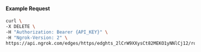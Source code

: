 <!-- Code generated for API Clients. DO NOT EDIT. -->

#### Example Request

```bash
curl \
-X DELETE \
-H "Authorization: Bearer {API_KEY}" \
-H "Ngrok-Version: 2" \
https://api.ngrok.com/edges/https/edghts_2lCrW9XXysCt82MEKO1yNNlCj12/routes/edghtsrt_2lCrW92FoPevHlyuyXQMoVamdD9/ip_restriction
```
